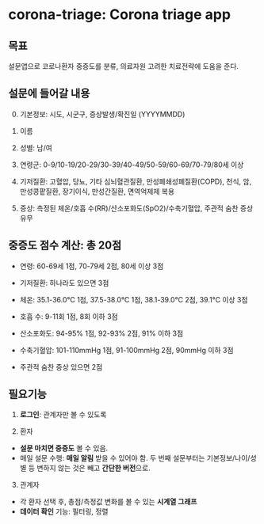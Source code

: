 # corona-triage: Corona triage app

## 목표 

설문앱으로 코로나환자 중증도를 분류, 의료자원 고려한 치료전략에 도움을 준다.


## 설문에 들어갈 내용 

0. 기본정보: 시도, 시군구, 증상발생/확진일 (YYYYMMDD)

1. 이름 

2. 성별: 남/여 

3. 연령군: 0-9/10-19/20-29/30-39/40-49/50-59/60-69/70-79/80세 이상

4. 기저질환: 고혈압, 당뇨, 기타 심뇌혈관질환, 만성폐쇄성폐질환(COPD), 천식, 암, 만성콩팥질환, 장기이식, 만성간질환, 면역억제제 복용

5. 증상: 측정된 체온/호흡 수(RR)/산소포화도(SpO2)/수축기혈압, 주관적 숨찬 증상 유무


## 중증도 점수 계산: 총 20점

- 연령: 60-69세 1점, 70-79세 2점, 80세 이상 3점

- 기저질환: 하나라도 있으면 3점

- 체온: 35.1-36.0℃ 1점, 37.5-38.0℃ 1점, 38.1-39.0℃ 2점, 39.1℃ 이상 3점

- 호흡 수: 9-11회 1점, 8회 이하 3점 

- 산소포화도: 94-95% 1점, 92-93% 2점, 91% 이하 3점

- 수축기혈압: 101-110mmHg 1점, 91-100mmHg 2점, 90mmHg 이하 3점

- 주관적 숨찬 증상 있으면 2점 


## 필요기능 

1. **로그인**: 관계자만 볼 수 있도록

2. 환자
- **설문 마치면 중증도** 볼 수 있음.
- 매일 설문 수행: **매일 알림** 받을 수 있어야 함. 두 번째 설문부터는 기본정보/나이/성별 등 변하지 않는 것은 빼고 **간단한 버전**으로.

3. 관계자 
- 각 환자 선택 후, 총점/측정값 변화를 볼 수 있는 **시계열 그래프**
- **데이터 확인** 기능: 필터링, 정렬 






